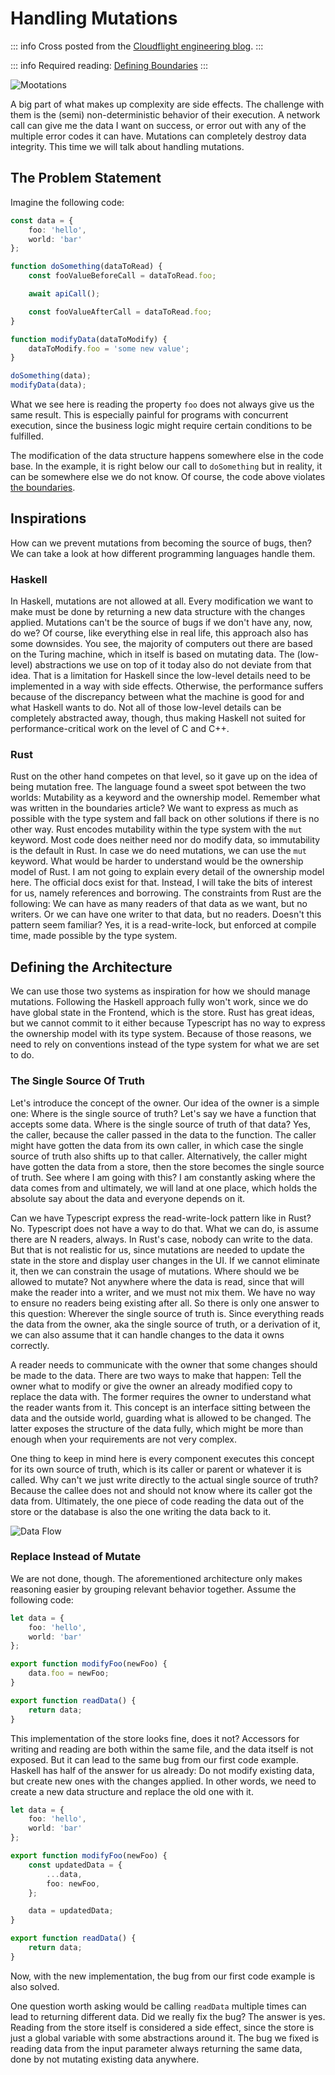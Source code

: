 # Handling Mutations

<Badge type="info" text="published on 2023-01-03" />

::: info
Cross posted from the [Cloudflight engineering blog](https://engineering.cloudflight.io/handling-mutations).
:::

::: info
Required reading: [Defining Boundaries](./defining-boundaries.html)
:::

![Mootations](https://user-images.githubusercontent.com/20382692/224535358-240369ff-b32d-4780-a469-b7f690d9f8af.gif)

A big part of what makes up complexity are side effects. The challenge with them is the (semi) non-deterministic behavior of their execution. A network call can give me the data I want on success, or error out with any of the multiple error codes it can have. Mutations can completely destroy data integrity. This time we will talk about handling mutations.

## The Problem Statement

Imagine the following code:

```typescript
const data = {
    foo: 'hello',
    world: 'bar'
};

function doSomething(dataToRead) {
    const fooValueBeforeCall = dataToRead.foo;

    await apiCall();

    const fooValueAfterCall = dataToRead.foo;
}

function modifyData(dataToModify) {
    dataToModify.foo = 'some new value';
}

doSomething(data);
modifyData(data);
```

What we see here is reading the property `foo` does not always give us the same result. This is especially painful for programs with concurrent execution, since the business logic might require certain conditions to be fulfilled.

The modification of the data structure happens somewhere else in the code base. In the example, it is right below our call to `doSomething` but in reality, it can be somewhere else we do not know. Of course, the code above violates [the boundaries](./defining-boundaries.html).

## Inspirations

How can we prevent mutations from becoming the source of bugs, then? We can take a look at how different programming languages handle them.

### Haskell

In Haskell, mutations are not allowed at all. Every modification we want to make must be done by returning a new data structure with the changes applied. Mutations can't be the source of bugs if we don't have any, now, do we? Of course, like everything else in real life, this approach also has some downsides. You see, the majority of computers out there are based on the Turing machine, which in itself is based on mutating data. The (low-level) abstractions we use on top of it today also do not deviate from that idea. That is a limitation for Haskell since the low-level details need to be implemented in a way with side effects. Otherwise, the performance suffers because of the discrepancy between what the machine is good for and what Haskell wants to do. Not all of those low-level details can be completely abstracted away, though, thus making Haskell not suited for performance-critical work on the level of C and C++.

### Rust

Rust on the other hand competes on that level, so it gave up on the idea of being mutation free. The language found a sweet spot between the two worlds: Mutability as a keyword and the ownership model. Remember what was written in the boundaries article? We want to express as much as possible with the type system and fall back on other solutions if there is no other way. Rust encodes mutability within the type system with the `mut` keyword. Most code does neither need nor do modify data, so immutability is the default in Rust. In case we do need mutations, we can use the `mut` keyword. What would be harder to understand would be the ownership model of Rust. I am not going to explain every detail of the ownership model here. The official docs exist for that. Instead, I will take the bits of interest for us, namely references and borrowing. The constraints from Rust are the following: We can have as many readers of that data as we want, but no writers. Or we can have one writer to that data, but no readers. Doesn't this pattern seem familiar? Yes, it is a read-write-lock, but enforced at compile time, made possible by the type system.

## Defining the Architecture

We can use those two systems as inspiration for how we should manage mutations. Following the Haskell approach fully won't work, since we do have global state in the Frontend, which is the store. Rust has great ideas, but we cannot commit to it either because Typescript has no way to express the ownership model with its type system. Because of those reasons, we need to rely on conventions instead of the type system for what we are set to do.

### The Single Source Of Truth

Let's introduce the concept of the owner. Our idea of the owner is a simple one: Where is the single source of truth? Let's say we have a function that accepts some data. Where is the single source of truth of that data? Yes, the caller, because the caller passed in the data to the function. The caller might have gotten the data from its own caller, in which case the single source of truth also shifts up to that caller. Alternatively, the caller might have gotten the data from a store, then the store becomes the single source of truth. See where I am going with this? I am constantly asking where the data comes from and ultimately, we will land at one place, which holds the absolute say about the data and everyone depends on it.

Can we have Typescript express the read-write-lock pattern like in Rust? No. Typescript does not have a way to do that. What we can do, is assume there are N readers, always. In Rust's case, nobody can write to the data. But that is not realistic for us, since mutations are needed to update the state in the store and display user changes in the UI. If we cannot eliminate it, then we can constrain the usage of mutations. Where should we be allowed to mutate? Not anywhere where the data is read, since that will make the reader into a writer, and we must not mix them. We have no way to ensure no readers being existing after all. So there is only one answer to this question: Wherever the single source of truth is. Since everything reads the data from the owner, aka the single source of truth, or a derivation of it, we can also assume that it can handle changes to the data it owns correctly.

A reader needs to communicate with the owner that some changes should be made to the data. There are two ways to make that happen: Tell the owner what to modify or give the owner an already modified copy to replace the data with. The former requires the owner to understand what the reader wants from it. This concept is an interface sitting between the data and the outside world, guarding what is allowed to be changed. The latter exposes the structure of the data fully, which might be more than enough when your requirements are not very complex.

One thing to keep in mind here is every component executes this concept for its own source of truth, which is its caller or parent or whatever it is called. Why can't we just write directly to the actual single source of truth? Because the callee does not and should not know where its caller got the data from. Ultimately, the one piece of code reading the data out of the store or the database is also the one writing the data back to it.

![Data Flow](https://user-images.githubusercontent.com/20382692/224535642-03be6d34-c8f2-4cb1-9c64-587110edc0e3.gif)

### Replace Instead of Mutate

We are not done, though. The aforementioned architecture only makes reasoning easier by grouping relevant behavior together. Assume the following code:

```typescript
let data = {
    foo: 'hello',
    world: 'bar'
};

export function modifyFoo(newFoo) {
    data.foo = newFoo;
}

export function readData() {
    return data;
}
```

This implementation of the store looks fine, does it not? Accessors for writing and reading are both within the same file, and the data itself is not exposed. But it can lead to the same bug from our first code example. Haskell has half of the answer for us already: Do not modify existing data, but create new ones with the changes applied. In other words, we need to create a new data structure and replace the old one with it.

```typescript
let data = {
    foo: 'hello',
    world: 'bar'
};

export function modifyFoo(newFoo) {
    const updatedData = {
        ...data,
        foo: newFoo,
    };

    data = updatedData;
}

export function readData() {
    return data;
}
```

Now, with the new implementation, the bug from our first code example is also solved.

One question worth asking would be calling `readData` multiple times can lead to returning different data. Did we really fix the bug? The answer is yes. Reading from the store itself is considered a side effect, since the store is just a global variable with some abstractions around it. The bug we fixed is reading data from the input parameter always returning the same data, done by not mutating existing data anywhere.

